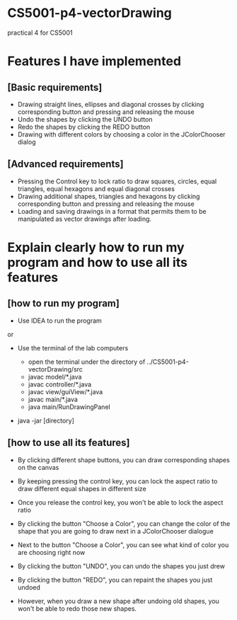 # CS5001-p4-vectorDrawing

practical 4 for CS5001

Features I have implemented
=================================================================

[Basic requirements]
---------------------
- Drawing straight lines, ellipses and diagonal crosses 
  by clicking corresponding button and pressing and releasing the mouse
- Undo the shapes by clicking the UNDO button
- Redo the shapes by clicking the REDO button
- Drawing with different colors by choosing a color in the JColorChooser dialog

[Advanced requirements]
---------------------

- Pressing the Control key to lock ratio to draw squares, circles, equal triangles, equal hexagons and equal diagonal crosses
- Drawing additional shapes, triangles and hexagons 
  by clicking corresponding button and pressing and releasing the mouse
- Loading and saving drawings in a format that permits them to be manipulated as vector drawings after loading.




Explain clearly how to run my program and how to use all its features
=================================================================

[how to run my program]
---------------------
- Use IDEA to run the program

or

- Use the terminal of the lab computers
	- open the terminal under the directory of ../CS5001-p4-vectorDrawing/src
	- javac model/*.java
	- javac controller/*.java
	- javac view/guiView/*.java
	- javac main/*.java
	- java main/RunDrawingPanel

- java -jar [directory]


[how to use all its features]
---------------------

- By clicking different shape buttons, you can draw corresponding shapes on the canvas
- By keeping pressing the control key, you can lock the aspect ratio to draw different equal shapes in different size
- Once you release the control key, you won't be able to lock the aspect ratio

- By clicking the button "Choose a Color", you can change the color of the shape that you are going to draw next in a JColorChooser dialogue

- Next to the button "Choose a Color", you can see what kind of color you are choosing right now

- By clicking the button "UNDO", you can undo the shapes you just drew
- By clicking the button "REDO", you can repaint  the shapes you just undoed
- However, when you draw a new shape after undoing old shapes, you won't be able to redo those new shapes.
